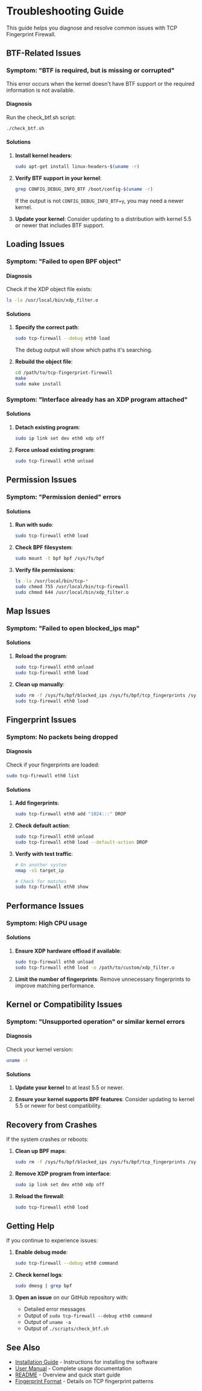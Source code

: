 # Troubleshooting Guide

This guide helps you diagnose and resolve common issues with TCP Fingerprint Firewall.

## BTF-Related Issues

### Symptom: "BTF is required, but is missing or corrupted"

This error occurs when the kernel doesn't have BTF support or the required information is not available.

#### Diagnosis

Run the check_btf.sh script:

```bash
./check_btf.sh
```

#### Solutions

1. **Install kernel headers**:
   ```bash
   sudo apt-get install linux-headers-$(uname -r)
   ```

2. **Verify BTF support in your kernel**:
   ```bash
   grep CONFIG_DEBUG_INFO_BTF /boot/config-$(uname -r)
   ```
   If the output is not `CONFIG_DEBUG_INFO_BTF=y`, you may need a newer kernel.

3. **Update your kernel**:
   Consider updating to a distribution with kernel 5.5 or newer that includes BTF support.

## Loading Issues

### Symptom: "Failed to open BPF object"

#### Diagnosis

Check if the XDP object file exists:

```bash
ls -la /usr/local/bin/xdp_filter.o
```

#### Solutions

1. **Specify the correct path**:
   ```bash
   sudo tcp-firewall --debug eth0 load
   ```
   The debug output will show which paths it's searching.

2. **Rebuild the object file**:
   ```bash
   cd /path/to/tcp-fingerprint-firewall
   make
   sudo make install
   ```

### Symptom: "Interface already has an XDP program attached"

#### Solutions

1. **Detach existing program**:
   ```bash
   sudo ip link set dev eth0 xdp off
   ```

2. **Force unload existing program**:
   ```bash
   sudo tcp-firewall eth0 unload
   ```

## Permission Issues

### Symptom: "Permission denied" errors

#### Solutions

1. **Run with sudo**:
   ```bash
   sudo tcp-firewall eth0 load
   ```

2. **Check BPF filesystem**:
   ```bash
   sudo mount -t bpf bpf /sys/fs/bpf
   ```

3. **Verify file permissions**:
   ```bash
   ls -la /usr/local/bin/tcp-*
   sudo chmod 755 /usr/local/bin/tcp-firewall
   sudo chmod 644 /usr/local/bin/xdp_filter.o
   ```

## Map Issues

### Symptom: "Failed to open blocked_ips map"

#### Solutions

1. **Reload the program**:
   ```bash
   sudo tcp-firewall eth0 unload
   sudo tcp-firewall eth0 load
   ```

2. **Clean up manually**:
   ```bash
   sudo rm -f /sys/fs/bpf/blocked_ips /sys/fs/bpf/tcp_fingerprints /sys/fs/bpf/config_map
   sudo tcp-firewall eth0 load
   ```

## Fingerprint Issues

### Symptom: No packets being dropped

#### Diagnosis

Check if your fingerprints are loaded:

```bash
sudo tcp-firewall eth0 list
```

#### Solutions

1. **Add fingerprints**:
   ```bash
   sudo tcp-firewall eth0 add "1024:::" DROP
   ```

2. **Check default action**:
   ```bash
   sudo tcp-firewall eth0 unload
   sudo tcp-firewall eth0 load --default-action DROP
   ```

3. **Verify with test traffic**:
   ```bash
   # On another system
   nmap -sS target_ip
   
   # Check for matches
   sudo tcp-firewall eth0 show
   ```

## Performance Issues

### Symptom: High CPU usage

#### Solutions

1. **Ensure XDP hardware offload if available**:
   ```bash
   sudo tcp-firewall eth0 unload
   sudo tcp-firewall eth0 load -o /path/to/custom/xdp_filter.o
   ```

2. **Limit the number of fingerprints**:
   Remove unnecessary fingerprints to improve matching performance.

## Kernel or Compatibility Issues

### Symptom: "Unsupported operation" or similar kernel errors

#### Diagnosis

Check your kernel version:

```bash
uname -r
```

#### Solutions

1. **Update your kernel** to at least 5.5 or newer.

2. **Ensure your kernel supports BPF features**:
   Consider updating to kernel 5.5 or newer for best compatibility.

## Recovery from Crashes

If the system crashes or reboots:

1. **Clean up BPF maps**:
   ```bash
   sudo rm -f /sys/fs/bpf/blocked_ips /sys/fs/bpf/tcp_fingerprints /sys/fs/bpf/config_map
   ```

2. **Remove XDP program from interface**:
   ```bash
   sudo ip link set dev eth0 xdp off
   ```

3. **Reload the firewall**:
   ```bash
   sudo tcp-firewall eth0 load
   ```

## Getting Help

If you continue to experience issues:

1. **Enable debug mode**:
   ```bash
   sudo tcp-firewall --debug eth0 command
   ```

2. **Check kernel logs**:
   ```bash
   sudo dmesg | grep bpf
   ```

3. **Open an issue** on our GitHub repository with:
   - Detailed error messages
   - Output of `sudo tcp-firewall --debug eth0 command`
   - Output of `uname -a`
   - Output of `./scripts/check_btf.sh`

## See Also

- [Installation Guide](installation.md) - Instructions for installing the software
- [User Manual](user-manual.md) - Complete usage documentation
- [README](README.md) - Overview and quick start guide
- [Fingerprint Format](fingerprint-format.md) - Details on TCP fingerprint patterns